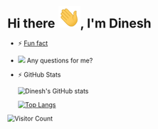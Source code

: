 # Hi there <img width="50px" src="https://raw.githubusercontent.com/dineshbhagat/dineshbhagat/master/wave.gif" />, I'm Dinesh


- ⚡ [Fun fact](https://sourcerer.io/dineshbhagat)

- <a href="https://stackoverflow.com/users/2987755/dkb"><img src="https://img.shields.io/stackexchange/stackoverflow/r/2987755?logo=StackOverflow&color=important&label=StackOverflow" /></a> Any questions for me?

- :zap: GitHub Stats

  ![Dinesh's GitHub stats](https://github-readme-stats.vercel.app/api?username=dineshbhagat&count_private=true&show_icons=true&theme=radical)

  [![Top Langs](https://github-readme-stats.vercel.app/api/top-langs/?username=dineshbhagat&layout=compact&theme=radical)](https://github.com/dineshbhagat)

![Visitor Count](https://profile-counter.glitch.me/{dineshbhagat}/count.svg)

<!--
**dineshbhagat/dineshbhagat** is a ✨ _special_ ✨ repository because its `README.md` (this file) appears on your GitHub profile.

Here are some ideas to get you started:

- 🔭 I’m currently working on ...
- 🌱 I’m currently learning ...
- 👯 I’m looking to collaborate on ...
- 🤔 I’m looking for help with ...
- 💬 Ask me about ...
- 📫 How to reach me: ...
- 😄 Pronouns: ...

-->
